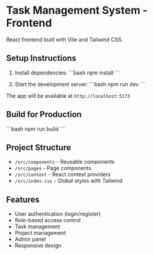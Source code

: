 # Task Management System - Frontend

React frontend built with Vite and Tailwind CSS.

## Setup Instructions

1. Install dependencies:
\`\`\`bash
npm install
\`\`\`

2. Start the development server:
\`\`\`bash
npm run dev
\`\`\`

The app will be available at `http://localhost:5173`

## Build for Production

\`\`\`bash
npm run build
\`\`\`

## Project Structure

- `/src/components` - Reusable components
- `/src/pages` - Page components
- `/src/context` - React context providers
- `/src/index.css` - Global styles with Tailwind

## Features

- User authentication (login/register)
- Role-based access control
- Task management
- Project management
- Admin panel
- Responsive design
